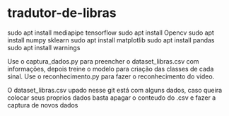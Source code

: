 # tradutor-de-libras

sudo apt install mediapipe tensorflow 
sudo apt install Opencv
sudo apt install numpy sklearn 
sudo apt install matplotlib
sudo apt install pandas
sudo apt install warnings

Use o captura_dados.py para preencher o dataset_libras.csv com informações, depois treine o modelo para criação das classes de cada sinal. Use o reconhecimento.py para fazer o reconhecimento do video.

O dataset_libras.csv upado nesse git está com alguns dados, caso queira colocar seus proprios dados basta apagar o conteudo do .csv e fazer a captura de novos dados


